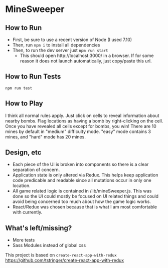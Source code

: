 # MineSweeper

## How to Run
* First, be sure to use a recent version of Node (I used 7.10)
* Then, run `npm i` to install all dependencies
* Then, to run the dev server just `npm run start`
    * This should open http://localhost:3000/ in a browser. If for some reason it does not launch automatically, just copy/paste this url.

## How to Run Tests
`npm run test`


## How to Play
I think all normal rules apply.  Just click on cells to reveal information about nearby bombs.  Flag locations as having a bomb by right-clicking on the cell.  Once you have revealed all cells except for bombs, you win!  There are 10 mines by default in "medium" difficulty mode.  "easy" mode contains 3 mines, and "hard" mode has 20 mines.

## Design, etc
* Each piece of the UI is broken into components so there is a clear separation of concern.
* Application state is only altered via Redux.  This helps keep application code predicable and readable since all mutations occur in only one location.
* All game related logic is contained in /lib/mineSweeper.js.  This was done so the UI could mostly be focused on UI related things and could avoid being concerned too much about how the game logic works.
* React/Redux was chosen because that is what I am most comfortable with currently.

## What's left/missing?
* More tests
* Sass Modules instead of global css


This project is based on `create-react-app-with-redux`
https://github.com/tstringer/create-react-app-with-redux
